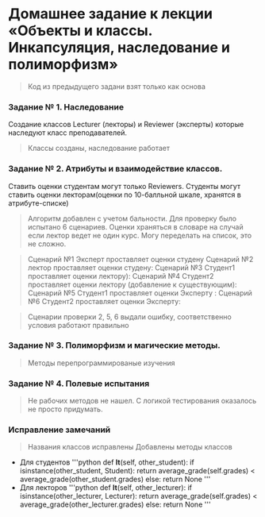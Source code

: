 # Домашнее задание к лекции «Объекты и классы. Инкапсуляция, наследование и полиморфизм»

>Код из предыдущего задани взят только как основа

### Задание № 1. Наследование
Создание классов Lecturer (лекторы) и Reviewer (эксперты) которые наследуют класс преподавателей.
>Классы созданы, наследование работает

### Задание № 2. Атрибуты и взаимодействие классов.
Ставить оценки студентам могут только Reviewers. Студенты могут ставить оценки лекторам(оценки по 10-балльной шкале, хранятся в атрибуте-списке) 
> Алгоритм добавлен с учетом бальности. Для проверку было испытано 6 сценариев. Оценки храняться в словаре на случай если лектор ведет не один курс. Могу переделать на список, это не сложно.

> Сценарий №1 Эксперт проставляет оценки студену
> Сценарий №2 лектор проставляет оценки студену:
> Сценарий №3 Студент1 проставляет оценки лектору):
> Сценарий №4 Студент2 проставляет оценки лектору (добавление к существующим):
> Сценарий №5 Студент1 проставляет оценки Эксперту :
> Сценарий №6 Студент2 проставляет оценки Эксперту:

>Сценарии проверки 2, 5, 6 выдали ошибку, соответственно условия работают правильно

### Задание № 3. Полиморфизм и магические методы.

> Методы перепрограммированые изучения

### Задание № 4. Полевые испытания

> Не рабочих методов не нашел. С логикой тестирования оказалось не просто придумать.

### Исправление замечаний

>Названия классов исправлены
>Добавлены методы классов

* Для студентов
'''python
def __lt__(self, other_student):
    if isinstance(other_student, Student):
        return average_grade(self.grades) < average_grade(other_student.grades)
    else:
        return None
'''
* Для лекторов
'''python
def __lt__(self, other_lecturer):
    if isinstance(other_lecturer, Lecturer):
        return average_grade(self.grades) < average_grade(other_lecturer.grades)
    else:
        return None
'''
